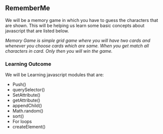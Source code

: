 ## RememberMe
We will be a memory game in which you have to guess the characters that are shown. This will be helping us learn some basic concepts about javascript that are listed below.

*Memory Game is simple grid game where you will have two cards and whenever you choose cards which are same. When you get match all characters in card. Only then you will win the game.*

### Learning Outcome
We will be Learning javascript modules that are:

* Push()
* querySelector()
* SetAttribute()
* getAttribute()
* appendChild()
* Math.random()
* sort()
* For loops
* createElement()
